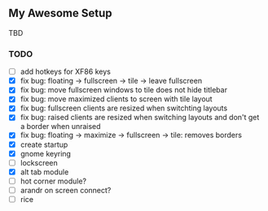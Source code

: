 ## My Awesome Setup
TBD

### TODO
- [ ] add hotkeys for XF86 keys
- [x] fix bug: floating -> fullscreen -> tile -> leave fullscreen
- [x] fix bug: move fullscreen windows to tile does not hide titlebar
- [x] fix bug: move maximized clients to screen with tile layout
- [x] fix bug: fullscreen clients are resized when switchting layouts
- [x] fix bug: raised clients are resized when switching layouts and don't get a border when unraised
- [x] fix bug: floating -> maximize -> fullscreen -> tile: removes borders
- [x] create startup
- [x] gnome keyring
- [ ] lockscreen
- [x] alt tab module
- [ ] hot corner module?
- [ ] arandr on screen connect?
- [ ] rice
